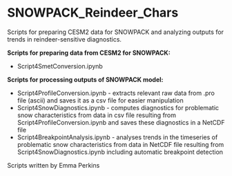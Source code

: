 # SNOWPACK_Reindeer_Chars
Scripts for preparing CESM2 data for SNOWPACK and analyzing outputs for trends in reindeer-sensitive diagnostics.

**Scripts for preparing data from CESM2 for SNOWPACK:**  
* Script4SmetConversion.ipynb

**Scripts for processing outputs of SNOWPACK model:**  
* Script4ProfileConversion.ipynb - extracts relevant raw data from .pro file (ascii) and saves it as a csv file for easier manipulation
* Script4SnowDiagnostics.ipynb - computes diagnostics for problematic snow characteristics from data in csv file resulting from Script4ProfileConversion.ipynb and saves these diagnostics in a NetCDF file
* Script4BreakpointAnalysis.ipynb - analyses trends in the timeseries of problematic snow characteristics from data in NetCDF file resulting from Script4SnowDiagnostics.ipynb including automatic breakpoint detection


Scripts written by Emma Perkins
